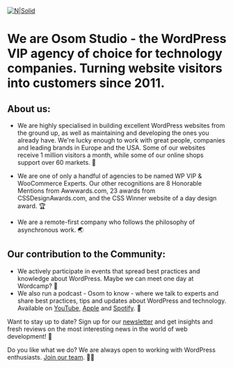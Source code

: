 [![N|Solid](https://kinsta.com/wp-content/uploads/2021/07/osomstudio-logo.png)](https://github.com/osomstudio/coding)

# We are Osom Studio - the WordPress VIP agency of choice for technology companies. Turning website visitors into customers since 2011.

## About us:
- We are highly specialised in building excellent WordPress websites from the ground up, as well as maintaining and developing the ones you already have. We're lucky enough to work with great people, companies and leading brands in Europe and the USA. Some of our websites receive 1 million visitors a month, while some of our online shops support over 60 markets. 🧨

- We are one of only a handful of agencies to be named WP VIP & WooCommerce Experts. Our other recognitions are 8 Honorable Mentions from Awwwards.com, 23 awards from CSSDesignAwards.com, and the CSS Winner website of a day design award. 🏆 

- We are a remote-first company who follows the philosophy of asynchronous work. 🌏 

## Our contribution to the Community:
- We actively participate in events that spread best practices and knowledge about WordPress. Maybe we can meet one day at Wordcamp? 👋
- We also run a podcast - Osom to know - where we talk to experts and share best practices, tips and updates about WordPress and technology. Available on [YouTube](https://www.youtube.com/@osomtoknow), [Apple](https://podcasts.apple.com/us/podcast/osom-to-know/id1633258144) and [Spotify](https://open.spotify.com/show/223OULjyE2Ab0jf9hNgmsd?si=XAf0eqJrQiakQKePOEvJOg&fbclid=IwAR0vBThQoz-SBc9rPrdQeOLyKBPNV6_8gRIGWODwfRD-mgCT1Og04QPiPKI&nd=1). 📣

Want to stay up to date? Sign up for our [newsletter](https://www.osomstudio.com/newsletter) and get insights and fresh reviews on the most interesting news in the world of web development! 💌

Do you like what we do? We are always open to working with WordPress enthusiasts. [Join our team](https://www.osomstudio.com/career). 👩‍💻